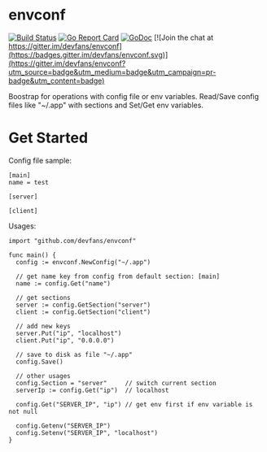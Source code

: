 # envconf

[![Build Status](https://travis-ci.org/devfans/envconf.svg?branch=master)](https://travis-ci.org/devfans/envconf)
[![Go Report Card](https://goreportcard.com/badge/github.com/devfans/envconf)](https://goreportcard.com/report/github.com/devfans/envconf)
[![GoDoc](https://godoc.org/github.com/devfans/envconf?status.svg)](https://godoc.org/github.com/devfans/envconf) [![Join the chat at https://gitter.im/devfans/envconf](https://badges.gitter.im/devfans/envconf.svg)](https://gitter.im/devfans/envconf?utm_source=badge&utm_medium=badge&utm_campaign=pr-badge&utm_content=badge)

Boostrap for operations with config file or env variables.
Read/Save config files like "~/.app" with sections and Set/Get env variables.

# Get Started

Config file sample:
```
[main]
name = test

[server]

[client]
```

Usages:
```
import "github.com/devfans/envconf"

func main() {
  config := envconf.NewConfig("~/.app")

  // get name key from config from default section: [main]
  name := config.Get("name")

  // get sections
  server := config.GetSection("server")
  client := config.GetSection("client")

  // add new keys
  server.Put("ip", "localhost")
  client.Put("ip", "0.0.0.0")

  // save to disk as file "~/.app"
  config.Save() 
  
  // other usages
  config.Section = "server"     // switch current section
  serverIp := config.Get("ip")  // localhost

  config.Get("SERVER_IP", "ip") // get env first if env variable is not null

  config.Getenv("SERVER_IP")
  config.Setenv("SERVER_IP", "localhost")
}
```
